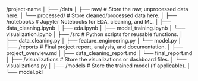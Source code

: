 /project-name
│
├── /data
│   ├── raw/                  # Store the raw, unprocessed data here.
│   └── processed/            # Store cleaned/processed data here.
│
├── /notebooks                # Jupyter Notebooks for EDA, cleaning, and ML.
│   ├── data_cleaning.ipynb
│   ├── eda.ipynb
│   ├── model_training.ipynb
│   └── visualization.ipynb
│
├── /src                      # Python scripts for reusable functions.
│   ├── data_cleaning.py
│   ├── feature_engineering.py
│   └── model.py
│
├── /reports                  # Final project report, analysis, and documentation.
│   ├── project_overview.md
│   ├── data_cleaning_report.md
│   └── final_report.md
│
├── /visualizations           # Store the visualizations or dashboard files.
│   └── visualizations.py
│
├── /models                   # Store the trained model (if applicable).
│   └── model.pkl
